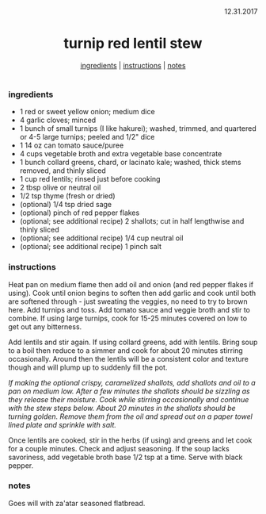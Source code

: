 <p align="right">12.31.2017</p>

<h1 align="center">turnip red lentil stew</h1>

<div align="center">
  <a href="#ingredients">ingredients</a> | 
  <a href="#instructions">instructions</a> | 
  <a href="#notes">notes</a>
</div>
<br>

### ingredients
- 1 red or sweet yellow onion; medium dice
- 4 garlic cloves; minced
- 1 bunch of small turnips (I like hakurei); washed, trimmed, and quartered or 4-5 large turnips; peeled and 1/2" dice
- 1 14 oz can tomato sauce/puree
- 4 cups vegetable broth and extra vegetable base concentrate
- 1 bunch collard greens, chard, or lacinato kale; washed, thick stems removed, and thinly sliced
- 1 cup red lentils; rinsed just before cooking
- 2 tbsp olive or neutral oil
- 1/2 tsp thyme (fresh or dried)
- (optional) 1/4 tsp dried sage
- (optional) pinch of red pepper flakes
- (optional; see additional recipe) 2 shallots; cut in half lengthwise and thinly sliced 
- (optional; see additional recipe) 1/4 cup neutral oil
- (optional; see additional recipe) 1 pinch salt 


### instructions
Heat pan on medium flame then add oil and onion (and red pepper flakes if using). Cook until onion begins to soften then add garlic and cook until both are softened through - just sweating the veggies, no need to try to brown here. Add turnips and toss.  Add tomato sauce and veggie broth and stir to combine. If using large turnips, cook for 15-25 minutes covered on low to get out any bitterness.  

Add lentils and stir again.  If using collard greens, add with lentils.  Bring soup to a boil then reduce to a simmer and cook for about 20 minutes stirring occasionally. Around then the lentils will be a consistent color and texture though and will plump up to suddenly fill the pot.

*If making the optional crispy, caramelized shallots, add shallots and oil to a pan on medium low.  After a few minutes the shallots should be sizzling as they release their moisture.  Cook while stirring occasionally and continue with the stew steps below. About 20 minutes in the shallots should be turning golden. Remove them from the oil and spread out on a paper towel lined plate and sprinkle with salt.*

Once lentils are cooked, stir in the herbs (if using) and greens and let cook for a couple minutes. Check and adjust seasoning. If the soup lacks savoriness, add vegetable broth base 1/2 tsp at a time. Serve with black pepper.

### notes
Goes will with za'atar seasoned flatbread.

